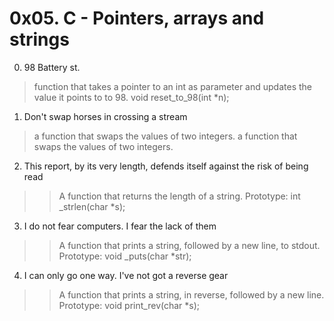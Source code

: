 # 0x05. C - Pointers, arrays and strings

0. 98 Battery st.
> function that takes a pointer to an int as parameter and updates the value it points to to 98.
> void reset_to_98(int *n);

1. Don't swap horses in crossing a stream
> a function that swaps the values of two integers.
> a function that swaps the values of two integers.

2. This report, by its very length, defends itself against the risk of being read
> > A function that returns the length of a string.
> > Prototype: int _strlen(char *s);

3. I do not fear computers. I fear the lack of them
> > A function that prints a string, followed by a new line, to stdout.
> > Prototype: void _puts(char *str);

4. I can only go one way. I've not got a reverse gear
> > A function that prints a string, in reverse, followed by a new line.
> > Prototype: void print_rev(char *s);


